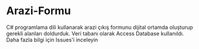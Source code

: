 # Arazi-Formu

C# programlama dili kullanarak arazi çıkış formunu dijital ortamda oluşturup gerekli alanları doldurduk. Veri tabanı olarak Access Database kullanıldı. Daha fazla bilgi için Issues'i inceleyin
